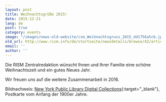 ```yaml
---
layout: post
title: Weihnachtsgrüße 2015!
date: 2015-12-21
lang: de
post: true
category: events
image: "/images/news-old-website/csm_Weihnachtsgruss_2015_dd1756a5cb.jpg"
old_url: http://www.rism.info/de/startseite/newsdetails/browse/42/article/64/happy-holidays-2015.html
email: ''
author: ''
---
```


Die RISM Zentralredaktion wünscht Ihnen und Ihrer Familie eine schöne Weihnachtszeit und ein gutes Neues Jahr.


Wir freuen uns auf die weitere Zusammenarbeit in 2016.

Bildnachweis: [New York Public Library Digital Collections](http://digitalcollections.nypl.org/items/510d47e3-6996-a3d9-e040-e00a18064a99){:target="_blank"}, Postkarte vom Anfang der 1900er Jahre.

